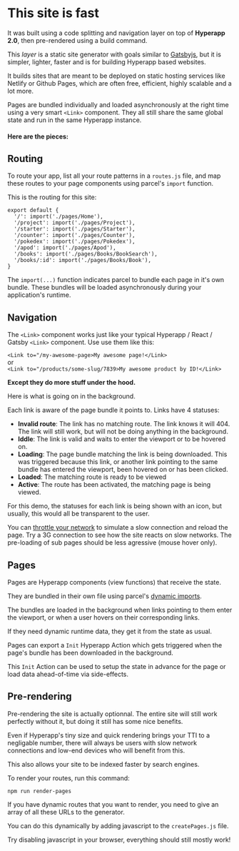 # This site is fast

It was built using a code splitting and navigation layer on top of **Hyperapp 2.0**, then pre-rendered using a build command.

This *layer* is a static site generator with goals similar to [Gatsbyjs](https://www.gatsbyjs.org/), but it is simpler, lighter, faster and is for building Hyperapp based websites.

It builds sites that are meant to be deployed on static hosting services like Netlify or Github Pages, which are often free, efficient, highly scalable and a lot more.

Pages are bundled individually and loaded asynchronously at the right time using a very smart `<Link>` component. They all still share the same global state and run in the same Hyperapp instance.

#### Here are the pieces: 


## Routing

To route your app, list all your route patterns in a `routes.js` file, and map these routes to your page components using parcel's `import` function.

This is the routing for this site:

```
export default {
  '/': import('./pages/Home'),
  '/project': import('./pages/Project'),
  '/starter': import('./pages/Starter'),
  '/counter': import('./pages/Counter'),
  '/pokedex': import('./pages/Pokedex'),
  '/apod': import('./pages/Apod'),
  '/books': import('./pages/Books/BookSearch'),
  '/books/:id': import('./pages/Books/Book'),
}
```

The `import(...)` function indicates parcel to bundle each page in it's own bundle. These bundles will be loaded asynchronously during your application's runtime.




## Navigation

The `<Link>` component works just like your typical Hyperapp / React / Gatsby `<Link>` component. Use use them like this:

`<Link to="/my-awesome-page>My awesome page!</Link>`  
or  
`<Link to="/products/some-slug/7839>My awesome product by ID!</Link>`  

**Except they do more stuff under the hood.**

Here is what is going on in the background.

Each link is aware of the page bundle it points to. Links have 4 statuses: 

- **Invalid route**:
  The link has no matching route. The link knows it will 404. The link will still work, but will not be doing anything in the background.
- **Iddle**:
  The link is valid and waits to enter the viewport or to be hovered on.
- **Loading**:
  The page bundle matching the link is being downloaded. This was triggered because this link, or another link pointing to the same bundle has entered the viewport, been hovered on or has been clicked.
- **Loaded**:
  The matching route is ready to be viewed
- **Active**:
  The route has been activated, the matching page is being viewed.

For this demo, the statuses for each link is being shown with an icon, but usually, this would all be transparent to the user.

You can [throttle your network](https://css-tricks.com/throttling-the-network/) to simulate a slow connection and reload the page. Try a 3G connection to see how the site reacts on slow networks. The pre-loading of sub pages should be less agressive (mouse hover only).




## Pages 
Pages are Hyperapp components (view functions) that receive the state.

They are bundled in their own file using parcel's [dynamic imports](https://parceljs.org/code_splitting.html). 

The bundles are loaded in the background when links pointing to them enter the viewport, or when a user hovers on their corresponding links.


If they need dynamic runtime data, they get it from the state as usual.

Pages can export a `Init` Hyperapp Action which gets triggered when the page's bundle has been downloaded in the background.

This `Init` Action can be used to setup the state in advance for the page or load data ahead-of-time via side-effects.





## Pre-rendering 

Pre-rendering the site is actually optionnal. The entire site will still work perfectly without it, but doing it still has some nice benefits. 

Even if Hyperapp's tiny size and quick rendering brings your TTI to a negligable number, there will always be users with slow network connections and low-end devices who will benefit from this. 

This also allows your site to be indexed faster by search engines.

To render your routes, run this command:

```
npm run render-pages
```

If you have dynamic routes that you want to render, you need to give an array of all these URLs to the generator.

You can do this dynamically by adding javascript to the `createPages.js` file.

Try disabling javascript in your browser, everything should still mostly work!
